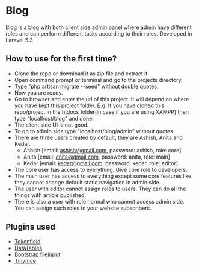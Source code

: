 # Blog
Blog is a blog with both client side admin panel where admin have different roles and can perform different tasks according to their roles. Developed in Laravel 5.3

## How to use for the first time?
* Clone the repo or download it as zip file and extract it.
* Open command prompt or terminal and go to the projects directory.
* Type "php artisan migrate --seed" without double quotes.
* Now you are ready.
* Go to browser and enter the url of this project. It will depend on where you have kept this project folder. E.g. If you have cloned this repo/project in the htdocs folder(in case if you are using XAMPP) then type "localhost/blog" and done.
* The client side UI is not good. 
* To go to admin side type "localhost/blog/admin" without quotes.
* There are three users created by default, they are Ashish, Anita and Kedar.
    * Ashish [email: ashish@gmail.com, password: ashish, role: core]
    * Anita  [email: anita@gmail.com,  password: anita,  role: main]
    * Kedar  [email: kedar@gmail.com,  password: kedar,  role: editor]
* The core user has access to everything. Give core role to developers.
* The main user has access to everything except some core features like: they cannot change default static navigation in admin side.
* The user with editor cannot assign roles to users. They can do all the things with article published.
* There is also a user with role normal who cannot access admin side. You can assign such roles to your website subscribers.

## Plugins used
* [Tokenfield](http://sliptree.github.io/bootstrap-tokenfield/)
* [DataTables](https://datatables.net/)
* [Bootstrap fileinput](https://github.com/kartik-v/bootstrap-fileinput)
* [Tinymce](https://www.tinymce.com/)
